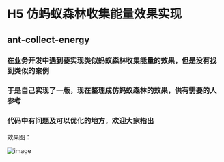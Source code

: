 # H5 仿蚂蚁森林收集能量效果实现

## ant-collect-energy

### 在业务开发中遇到要实现类似蚂蚁森林收集能量的效果，但是没有找到类似的案例

### 于是自己实现了一版，现在整理成仿蚂蚁森林的效果，供有需要的人参考

### 代码中有问题及可以优化的地方，欢迎大家指出

效果图：

![image](https://github.com/Xiangfs/ant-collect-energy/tree/master/src/assets/display.gif)
